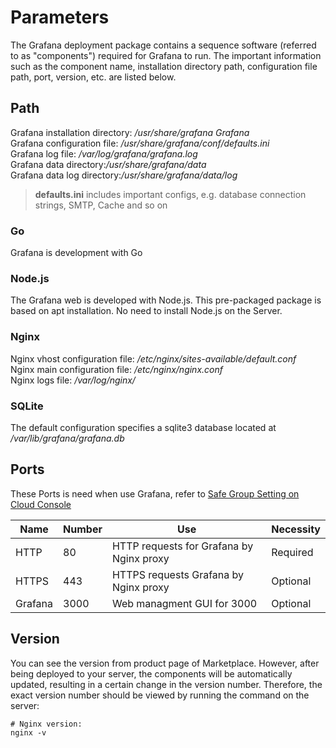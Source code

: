 # Parameters

The Grafana deployment package contains a sequence software (referred to as "components") required for Grafana to run. The important information such as the component name, installation directory path, configuration file path, port, version, etc. are listed below.

## Path

Grafana installation directory: */usr/share/grafana Grafana*  
Grafana configuration file: */usr/share/grafana/conf/defaults.ini*  
Grafana log file: */var/log/grafana/grafana.log*  
Grafana data directory:*/usr/share/grafana/data*   
Grafana data log directory:*/usr/share/grafana/data/log*

> **defaults.ini** includes important configs, e.g. database connection strings, SMTP, Cache and so on

### Go

Grafana is development with Go

### Node.js

The Grafana web is developed with Node.js. This pre-packaged package is based on apt installation. No need to install Node.js on the Server.

### Nginx

Nginx vhost configuration file: */etc/nginx/sites-available/default.conf*  
Nginx main configuration file: */etc/nginx/nginx.conf*  
Nginx logs file: */var/log/nginx/*

### SQLite

The default configuration specifies a sqlite3 database located at */var/lib/grafana/grafana.db*

## Ports

These Ports is need when use Grafana, refer to [Safe Group Setting on Cloud Console](https://support.websoft9.com/docs/faq/tech-instance.html)

| Name | Number | Use |  Necessity |
| --- | --- | --- | --- |
| HTTP | 80 | HTTP requests for Grafana by Nginx proxy | Required |
| HTTPS | 443 | HTTPS requests Grafana by Nginx proxy| Optional |
| Grafana | 3000 | Web managment GUI for 3000 | Optional |

## Version

You can see the version from product page of Marketplace. However, after being deployed to your server, the components will be automatically updated, resulting in a certain change in the version number. Therefore, the exact version number should be viewed by running the command on the server:

```shell
# Nginx version:
nginx -v
```